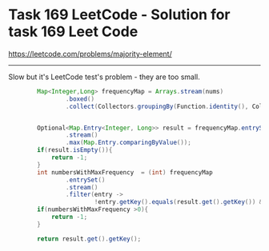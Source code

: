# Task 169 LeetCode - Solution for task 169 Leet Code
https://leetcode.com/problems/majority-element/

----------------
Slow but it's LeetCode test's problem - they are too small.

```Java
        Map<Integer,Long> frequencyMap = Arrays.stream(nums)
                .boxed()
                .collect(Collectors.groupingBy(Function.identity(), Collectors.counting()));


        Optional<Map.Entry<Integer, Long>> result = frequencyMap.entrySet()
                .stream()
                .max(Map.Entry.comparingByValue());
        if(result.isEmpty()){
            return -1;
        }
        int numbersWithMaxFrequency  = (int) frequencyMap
                .entrySet()
                .stream()
                .filter(entry ->
                        !entry.getKey().equals(result.get().getKey()) && entry.getValue().equals(result.get().getValue())).count();
        if(numbersWithMaxFrequency >0){
            return -1;
        }

        return result.get().getKey();

```